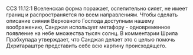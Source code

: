 ССЗ 11.12:1	Вселенская форма поражает, ослепительно сияет, не имеет границ и распространяется по всем направлениям. Чтобы сделать описание сияния Верховного Господа доступным нашему воображению, Санджая использует метафору - одновременное появление на небе множества тысяч солнц. В комментарии Шрила Прабхупада утверждает, что Санджая делает это с целью помочь Дхритараштре представить себе всю картину происходящего.